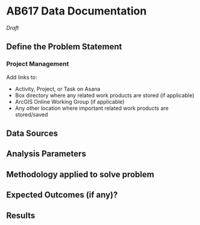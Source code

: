 # AB617 Data Documentation

*Draft*
## Define the Problem Statement

### Project Management 

Add links to:
- Activity, Project, or Task on Asana 
- Box directory where any related work products are stored (if applicable) 
- ArcGIS Online Working Group (if applicable) 
- Any other location where important related work products are stored/saved 

## Data Sources

## Analysis Parameters

## Methodology applied to solve problem

## Expected Outcomes (if any)?

## Results
